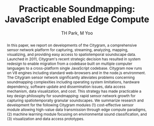 --- 
  title: "Practicable Soundmapping: JavaScript enabled Edge Compute" 
  abstract: "In this paper, we report on developments of the Citygram, a comprehensive sensor network platform for capturing, streaming, analyzing, mapping, visualizing, and providing easy access to spatiotemporal soundscape data. Launched in 2011, Citygram's recent strategic decision has resulted in system redesign to enable migration from a codebase built on multiple computer languages to a cross-platform single JavaScript codebase. Citygram now runs on V8 engines including standard web-browsers and in the node.js environment. The Citygram sensor network significantly alleviates problems concerning soundmapping complexities including operating system limitations, hardware dependency, software update and dissemination issues, data access mechanism, data visualization, and cost. This strategy has made practicable a key design philosophy for soundmapping: rapid sensor network growth for capturing spatiotemporally granular soundscapes. We summarize research and development for the following Citygram modules (1) cost-effective sensor module allowing high-value data transmission through edge compute paradigms, (2) machine learning module focusing on environmental sound classification, and (3) visualization and data access prototypes." 
  address: "London" 
  author: "TH Park, M Yoo" 
  booktitle: "Proceedings of the International Web Audio Conference" 
  editor: "Florian Thalmann, Sebastian Ewert" 
  month: "Proceedings of the International Web Audio Conference"
  pages: "" 
  publisher: "Queen Mary University of London" 
  series: "WAC '17"
  type: "Paper"  
  year: "2017" 
  id: "2017_59" 
  tags: year2017
  media: none 
  pdflink: /_data/papers/pdf/2017/2017_59.pdf
  ISSN: 2663-5844
---